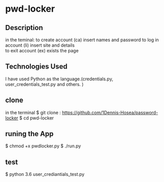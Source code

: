 # pwd-locker


## Description
in the teminal:
 to create account (ca) insert names and password 
 to log in account (li) insert site and details   
to exit account    (ex) exists the page          


## Technologies Used
 I have used Python as the language.(credentials.py, user_credentials_test.py and others. )

## clone 
in the terminal 
$ git clone : https://github.com/1Dennis-Hosea/password-locker
$ cd pwd-locker
 
 ## runing the App
 $ chmod +x pwdlocker.py
 $ ./run.py

 ## test
 $ python 3.6 user_crediantials_test.py